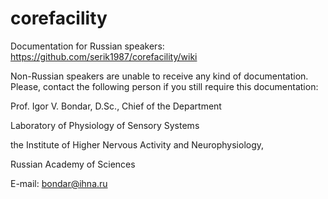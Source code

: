 # corefacility

Documentation for Russian speakers:
https://github.com/serik1987/corefacility/wiki

Non-Russian speakers are unable to receive
any kind of documentation. Please, contact
the following person if you still require
this documentation:

Prof. Igor V. Bondar, D.Sc., Chief of the Department

Laboratory of Physiology of Sensory Systems

the Institute of Higher Nervous Activity and Neurophysiology,

Russian Academy of Sciences

E-mail: bondar@ihna.ru
